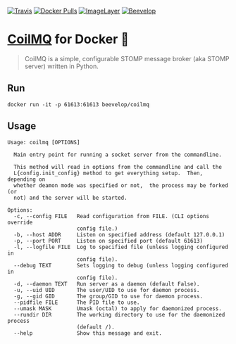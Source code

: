 [![Travis](https://img.shields.io/travis/beevelop/docker-coilmq.svg?style=flat-square)](https://travis-ci.org/beevelop/docker-coilmq)
[![Docker Pulls](https://img.shields.io/docker/pulls/beevelop/coilmq.svg?style=flat-square)](https://links.beevelop.com/d-coilmq)
[![ImageLayer](https://badge.imagelayers.io/beevelop/coilmq:latest.svg)](https://imagelayers.io/?images=beevelop/coilmq:latest)
[![Beevelop](https://links.beevelop.com/honey-badge)](https://beevelop.com)

# [CoilMQ](https://github.com/hozn/coilmq/) for Docker :whale2:

> CoilMQ is a simple, configurable STOMP message broker (aka STOMP server) written in Python.

## Run
```
docker run -it -p 61613:61613 beevelop/coilmq
```

## Usage
```
Usage: coilmq [OPTIONS]

  Main entry point for running a socket server from the commandline.

  This method will read in options from the commandline and call the
  L{config.init_config} method to get everything setup.  Then, depending on
  whether deamon mode was specified or not,  the process may be forked (or
  not) and the server will be started.

Options:
  -c, --config FILE   Read configuration from FILE. (CLI options override
                      config file.)
  -b, --host ADDR     Listen on specified address (default 127.0.0.1)
  -p, --port PORT     Listen on specified port (default 61613)
  -l, --logfile FILE  Log to specified file (unless logging configured in
                      config file).
  --debug TEXT        Sets logging to debug (unless logging configured in
                      config file).
  -d, --daemon TEXT   Run server as a daemon (default False).
  -u, --uid UID       The user/UID to use for daemon process.
  -g, --gid GID       The group/GID to use for daemon process.
  --pidfile FILE      The PID file to use.
  --umask MASK        Umask (octal) to apply for daemonized process.
  --rundir DIR        The working directory to use for the daemonized process
                      (default /).
  --help              Show this message and exit.
```
